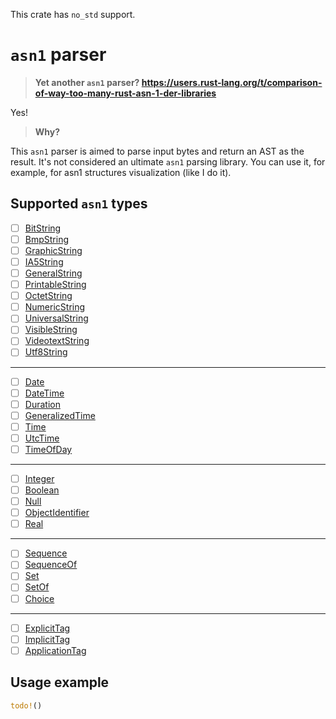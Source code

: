 
This crate has `no_std` support.

# `asn1` parser

> **Yet another `asn1` parser? https://users.rust-lang.org/t/comparison-of-way-too-many-rust-asn-1-der-libraries**

Yes!

> **Why?**

This `asn1` parser is aimed to parse input bytes and return an AST as the result. It's not considered an ultimate `asn1` parsing library. You can use it, for example, for asn1 structures visualization (like I do it).

## Supported `asn1` types

- [ ] [BitString](https://www.oss.com/asn1/resources/asn1-made-simple/asn1-quick-reference/bitstring.html)
- [ ] [BmpString](https://www.oss.com/asn1/resources/asn1-made-simple/asn1-quick-reference/bmpstring.html)
- [ ] [GraphicString](https://www.oss.com/asn1/resources/asn1-made-simple/asn1-quick-reference/graphicstring.html)
- [ ] [IA5String](https://www.oss.com/asn1/resources/asn1-made-simple/asn1-quick-reference/ia5string.html)
- [ ] [GeneralString](https://www.oss.com/asn1/resources/asn1-made-simple/asn1-quick-reference/generalstring.html)
- [ ] [PrintableString](https://www.oss.com/asn1/resources/asn1-made-simple/asn1-quick-reference/printablestring.html)
- [ ] [OctetString](https://www.oss.com/asn1/resources/asn1-made-simple/asn1-quick-reference/octetstring.html)
- [ ] [NumericString](https://www.oss.com/asn1/resources/asn1-made-simple/asn1-quick-reference/numericstring.html)
- [ ] [UniversalString](https://www.oss.com/asn1/resources/asn1-made-simple/asn1-quick-reference/universalstring.html)
- [ ] [VisibleString](https://www.oss.com/asn1/resources/asn1-made-simple/asn1-quick-reference/visiblestring.html)
- [ ] [VideotextString](https://www.oss.com/asn1/resources/asn1-made-simple/asn1-quick-reference/videotexstring.html)
- [ ] [Utf8String](https://www.oss.com/asn1/resources/asn1-made-simple/asn1-quick-reference/utf8string.html)

---

- [ ] [Date](https://www.oss.com/asn1/resources/asn1-made-simple/asn1-quick-reference/utf8string.html)
- [ ] [DateTime](https://www.oss.com/asn1/resources/asn1-made-simple/asn1-quick-reference/datetime.html)
- [ ] [Duration](https://www.oss.com/asn1/resources/asn1-made-simple/asn1-quick-reference/duration.html)
- [ ] [GeneralizedTime](https://www.oss.com/asn1/resources/asn1-made-simple/asn1-quick-reference/generalizedtime.html)
- [ ] [Time](https://www.oss.com/asn1/resources/asn1-made-simple/asn1-quick-reference/time.html)
- [ ] [UtcTime](https://www.oss.com/asn1/resources/asn1-made-simple/asn1-quick-reference/utctime.html)
- [ ] [TimeOfDay](https://www.oss.com/asn1/resources/asn1-made-simple/asn1-quick-reference/timeofday.html)

---

- [ ] [Integer](https://www.oss.com/asn1/resources/asn1-made-simple/asn1-quick-reference/integer.html)
- [ ] [Boolean](https://www.oss.com/asn1/resources/asn1-made-simple/asn1-quick-reference/boolean.html)
- [ ] [Null](https://www.oss.com/asn1/resources/asn1-made-simple/asn1-quick-reference/null.html)
- [ ] [ObjectIdentifier](https://www.oss.com/asn1/resources/asn1-made-simple/asn1-quick-reference/object-identifier.html)
- [ ] [Real](https://www.oss.com/asn1/resources/asn1-made-simple/asn1-quick-reference/real.html)

---

- [ ] [Sequence](https://www.oss.com/asn1/resources/asn1-made-simple/asn1-quick-reference/sequence.html)
- [ ] [SequenceOf](https://www.oss.com/asn1/resources/asn1-made-simple/asn1-quick-reference/sequenceof.html)
- [ ] [Set](https://www.oss.com/asn1/resources/asn1-made-simple/asn1-quick-reference/set.html)
- [ ] [SetOf](https://www.oss.com/asn1/resources/asn1-made-simple/asn1-quick-reference/setof.html)
- [ ] [Choice](https://www.oss.com/asn1/resources/asn1-made-simple/asn1-quick-reference/choice.html)

---

- [ ] [ExplicitTag](https://www.oss.com/asn1/resources/asn1-made-simple/asn1-quick-reference/asn1-tags.html)
- [ ] [ImplicitTag](https://www.oss.com/asn1/resources/asn1-made-simple/asn1-quick-reference/asn1-tags.html)
- [ ] [ApplicationTag](https://www.oss.com/asn1/resources/asn1-made-simple/asn1-quick-reference/asn1-tags.html)

## Usage example

```rust
todo!()
```